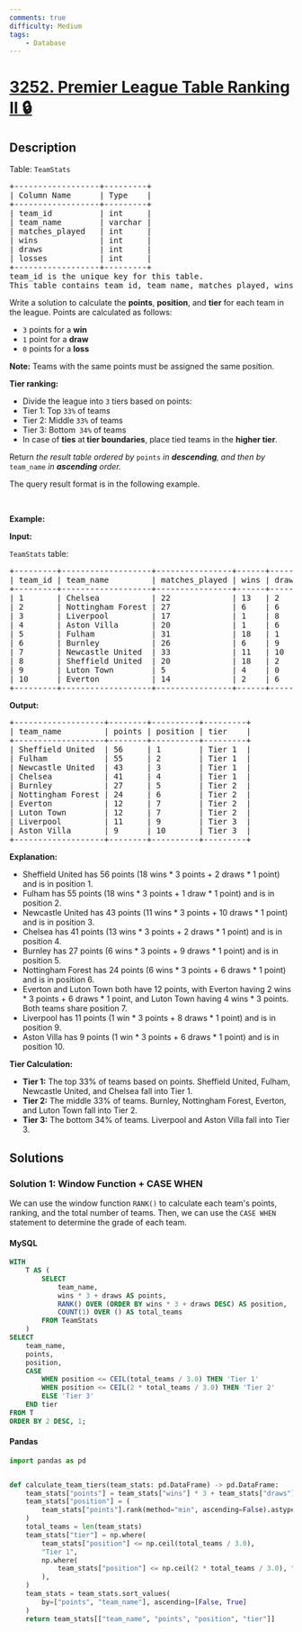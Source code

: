 ```yaml
---
comments: true
difficulty: Medium
tags:
    - Database
---
```


<!-- problem:start -->

# [3252. Premier League Table Ranking II 🔒](https://leetcode.com/problems/premier-league-table-ranking-ii)

## Description

<!-- description:start -->

<p>Table: <code>TeamStats</code></p>

<pre>
+------------------+---------+
| Column Name      | Type    |
+------------------+---------+
| team_id          | int     |
| team_name        | varchar |
| matches_played   | int     |
| wins             | int     |
| draws            | int     |
| losses           | int     |
+------------------+---------+
team_id is the unique key for this table.
This table contains team id, team name, matches_played, wins, draws, and losses.
</pre>

<p>Write a solution to calculate the <strong>points</strong>, <strong>position</strong>, and <strong>tier</strong> for each team in the league. Points are calculated as follows:</p>

<ul>
	<li><code>3</code> points for a <strong>win</strong></li>
	<li><code>1</code> point for a <strong>draw</strong></li>
	<li><code>0</code> points for a <strong>loss</strong></li>
</ul>

<p><strong>Note:</strong>&nbsp;Teams with the same points must be assigned the same position.</p>

<p><strong>Tier ranking:</strong></p>

<ul>
	<li>Divide the league into <code>3</code> tiers based on points:</li>
	<li>Tier 1: Top <code>33%</code> of teams</li>
	<li>Tier 2: Middle <code>33%</code> of teams</li>
	<li>Tier 3: Bottom<code> 34%</code> of teams</li>
	<li>In case of <strong>ties</strong> at<strong> tier boundaries</strong>, place tied teams in the <strong>higher tier</strong>.</li>
</ul>

<p>Return <em>the result table </em><em>ordered by</em> <code>points</code>&nbsp;<em>in&nbsp;<strong>descending</strong>,<strong>&nbsp;</strong>and then by</em> <code>team_name</code> <em>in <strong>ascending</strong> order.</em></p>

<p>The query result format is in the following example.</p>

<p>&nbsp;</p>
<p><strong class="example">Example:</strong></p>

<div class="example-block">
<p><strong>Input:</strong></p>

<p><code>TeamStats</code> table:</p>

<pre class="example-io">
+---------+-------------------+----------------+------+-------+--------+
| team_id | team_name         | matches_played | wins | draws | losses |
+---------+-------------------+----------------+------+-------+--------+
| 1       | Chelsea           | 22             | 13   | 2     | 7      |
| 2       | Nottingham Forest | 27             | 6    | 6     | 15     |
| 3       | Liverpool         | 17             | 1    | 8     | 8      |
| 4       | Aston Villa       | 20             | 1    | 6     | 13     |
| 5       | Fulham            | 31             | 18   | 1     | 12     |
| 6       | Burnley           | 26             | 6    | 9     | 11     |
| 7       | Newcastle United  | 33             | 11   | 10    | 12     |
| 8       | Sheffield United  | 20             | 18   | 2     | 0      |
| 9       | Luton Town        | 5              | 4    | 0     | 1      |
| 10      | Everton           | 14             | 2    | 6     | 6      |
+---------+-------------------+----------------+------+-------+--------+
</pre>

<p><strong>Output:</strong></p>

<pre class="example-io">
+-------------------+--------+----------+---------+
| team_name         | points | position | tier    |
+-------------------+--------+----------+---------+
| Sheffield United  | 56     | 1        | Tier 1  |
| Fulham            | 55     | 2        | Tier 1  |
| Newcastle United  | 43     | 3        | Tier 1  |
| Chelsea           | 41     | 4        | Tier 1  |
| Burnley           | 27     | 5        | Tier 2  |
| Nottingham Forest | 24     | 6        | Tier 2  |
| Everton           | 12     | 7        | Tier 2  |
| Luton Town        | 12     | 7        | Tier 2  |
| Liverpool         | 11     | 9        | Tier 3  |
| Aston Villa       | 9      | 10       | Tier 3  |
+-------------------+--------+----------+---------+
</pre>

<p><strong>Explanation:</strong></p>

<ul>
	<li>Sheffield United has 56 points (18 wins * 3 points + 2 draws * 1 point) and is in position 1.</li>
	<li>Fulham has 55 points (18 wins * 3 points + 1 draw * 1 point) and is in position 2.</li>
	<li>Newcastle United has 43 points (11 wins * 3 points + 10 draws * 1 point) and is in position 3.</li>
	<li>Chelsea has 41 points (13 wins * 3 points + 2 draws * 1 point) and is in position 4.</li>
	<li>Burnley has 27 points (6 wins * 3 points + 9 draws * 1 point) and is in position 5.</li>
	<li>Nottingham Forest has 24 points (6 wins * 3 points + 6 draws * 1 point) and is in position 6.</li>
	<li>Everton and Luton Town both have 12 points, with Everton having 2 wins * 3 points + 6 draws * 1 point, and Luton Town having 4 wins * 3 points. Both teams share position 7.</li>
	<li>Liverpool has 11 points (1 win * 3 points + 8 draws * 1 point) and is in position 9.</li>
	<li>Aston Villa has 9 points (1 win * 3 points + 6 draws * 1 point) and is in position 10.</li>
</ul>

<p><strong>Tier Calculation:</strong></p>

<ul>
	<li><strong>Tier 1:</strong> The top 33% of teams based on points. Sheffield United, Fulham, Newcastle United, and Chelsea fall into Tier 1.</li>
	<li><strong>Tier 2:</strong> The middle 33% of teams. Burnley, Nottingham Forest, Everton, and Luton Town fall into Tier 2.</li>
	<li><strong>Tier 3:</strong> The bottom 34% of teams. Liverpool and Aston Villa fall into Tier 3.</li>
</ul>
</div>

<!-- description:end -->

## Solutions

<!-- solution:start -->

### Solution 1: Window Function + CASE WHEN

We can use the window function `RANK()` to calculate each team's points, ranking, and the total number of teams. Then, we can use the `CASE WHEN` statement to determine the grade of each team.

<!-- tabs:start -->

#### MySQL

```sql
WITH
    T AS (
        SELECT
            team_name,
            wins * 3 + draws AS points,
            RANK() OVER (ORDER BY wins * 3 + draws DESC) AS position,
            COUNT(1) OVER () AS total_teams
        FROM TeamStats
    )
SELECT
    team_name,
    points,
    position,
    CASE
        WHEN position <= CEIL(total_teams / 3.0) THEN 'Tier 1'
        WHEN position <= CEIL(2 * total_teams / 3.0) THEN 'Tier 2'
        ELSE 'Tier 3'
    END tier
FROM T
ORDER BY 2 DESC, 1;
```

#### Pandas

```python
import pandas as pd


def calculate_team_tiers(team_stats: pd.DataFrame) -> pd.DataFrame:
    team_stats["points"] = team_stats["wins"] * 3 + team_stats["draws"]
    team_stats["position"] = (
        team_stats["points"].rank(method="min", ascending=False).astype(int)
    )
    total_teams = len(team_stats)
    team_stats["tier"] = np.where(
        team_stats["position"] <= np.ceil(total_teams / 3.0),
        "Tier 1",
        np.where(
            team_stats["position"] <= np.ceil(2 * total_teams / 3.0), "Tier 2", "Tier 3"
        ),
    )
    team_stats = team_stats.sort_values(
        by=["points", "team_name"], ascending=[False, True]
    )
    return team_stats[["team_name", "points", "position", "tier"]]
```

<!-- tabs:end -->

<!-- solution:end -->

<!-- problem:end -->
